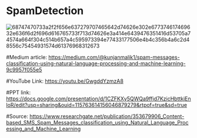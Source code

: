 # SpamDetection
![68747470733a2f2f656e637279707465642d74626e302e677374617469632e636f6d2f696d616765733f713d74626e3a414e6439476351416d53705a74574a664f304c514b657a4c595973394e77433177506e4b4c356b4a6c2d48556c75454931574d61376968312673](https://user-images.githubusercontent.com/68475402/142808507-256924be-c790-4eb0-8342-dce523c4597c.jpeg)


#Medium article: https://medium.com/@kunjanmalik1/spam-messages-classification-using-natural-language-processing-and-machine-learning-9c9957f055e5

#YouTube Link: https://youtu.be/GwgddYzmzA8

#PPT link: https://docs.google.com/presentation/d/1CZFKXy5QWQa9ffjd7KzicHbttkjEnloR/edit?usp=sharing&ouid=115763614156046879279&rtpof=true&sd=true

#Source: https://www.researchgate.net/publication/353679906_Content-based_SMS_Spam_Messages_classification_using_Natural_Language_Processing_and_Machine_Learning
